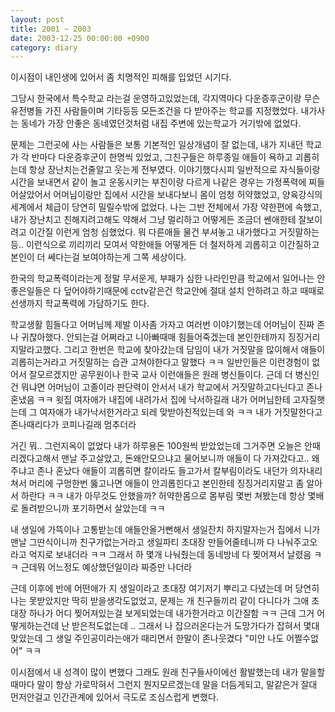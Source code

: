 ```yaml
---
layout: post
title: 2001 ~ 2003
date: 2003-12-25 00:00:00 +0900
category: diary
---
```


이시점이 내인생에 있어서 좀 치명적인 피해를 입었던 시기다. 

그당시 한국에서 특수학교 라는걸 운영하고있었는데, 각지역마다 다운증후군이랑 무슨 유전병들 가진 사람들이며 기타등등 모든조건을 다 받아주는 학교를 지정했었다. 내가사는 동네가 가장 안좋은 동네였던것처럼 내집 주변에 있는학교가 거기밖에 없었다.

문제는 그런곳에 사는 사람들은 보통 기본적인 일상개념이 잘 없는데, 내가 지내던 학교가 각 반마다 다운증후군이 한명씩 있었고, 그친구들은 하루종일 애들이 욕하고 괴롭히는데 항상 장난치는건줄알고 웃는게 전부였다. 이야기했다시피 일반적으로 자식들이랑 시간을 보내면서 같이 놀고 운동시키는 부친이랑 다르게 나같은 경우는 가정폭력에 찌들어살았어서 어머님이랑만 집에서 시간을 보내다보니 몸이 엄청 허약했었고, 양육강식의 세계에서 체급이 당연히 밀릴수밖에 없었다.
나는 그반 전체에서 가장 약한편에 속했고, 내가 장난치고 친해지려고해도 약해서 그냥 멀리하고
어떻게든 조금더 쎈애한테 잘보이려고 이간질 이런게 엄청 심했었다. 뭐 다른애들 물건 부셔놓고 내가했다고 거짓말하는등.. 이런식으로 끼리끼리 모여서 약한애들 어떻게든 더 철저하게 괴롭히고 이간질하고 본인이 더 쎄다는걸 보여야하는게 그쪽 세상이다.

한국의 학교폭력이라는게 정말 무서운게, 부패가 심한 나라인만큼 학교에서 일어나는 안좋은일들은 다 덮어야하기때문에 cctv같은건 학교안에 절대 설치 안하려고 하고 때때로 선생까지 학교폭력에 가담하기도 한다. 

학교생활 힘들다고 어머님께 제발 이사좀 가자고 여러번 이야기했는데 어머님이 진짜 존나 귀찮아했다. 안되는걸 어쩌라고 니아빠때매 힘들어죽겠는데 본인한테까지 징징거리지말라고했다. 그리고 한번은 학교에 찾아갔는데 담임이 내가 거짓말을 많이해서 애들이 괴롭히는거라고 거짓말하는 습관 고쳐야한다고 말했다 ㅋㅋ 일반인들은 이런경험이 없어서 잘모르겠지만 공무원이나 한국 교사 이런애들은 원래 병신들이다. 근데 더 병신인건 뭐냐면 어머님이 고졸이라 판단력이 안서서 내가 학교에서 거짓말하고다닌다고 존나혼냈음 ㅋㅋ 윗집 여자애가 내집에 내려가서 집에 낙서하길래 내가 어머님한테 고자질햇는데 그 여자애가 내가낙서한거라고 되레 맞받아친적있는데 와 ㅋㅋ 내가 거짓말한다고 존나때리다가 코피나길래 멈추더라

거긴 뭐.. 그런지옥이 없었다 내가 하루용돈 100원씩 받았었는데 그거주면 오늘은 안때리겠다고해서 맨날 주고살았고, 돈왜안모으냐고 물어보니까 애들이 다 가져갔다고.. 왜주냐고 존나 혼났다 애들이 괴롭히면 칼이라도 들고가서 칼부림이라도 내던가 의자내리쳐서 머리에 구멍한번 뚫고나면 애들이 안괴롭힌다고 본인한테 징징거리지말고 좀 알아서 하란다 ㅋㅋ 
내가 아무것도 안했을까? 허약한몸으로 몸부림 몇번 쳐봤는데 항상 몇배로 돌려받으니까 포기하면서 살았는데 ㅋㅋ

내 생일에 가뜩이나 고통받는데 애들안올거뻔해서 생일잔치 하지말자는거 집에서 니가맨날 그딴식이니까 친구가없는거라고 생일파티 초대장 만들어줄테니까 다 나눠주고오라고 억지로 보내더라 ㅋㅋ 그래서 하 몇개 나눠줬는데 동네방네 다 찢어져서 날렸음 ㅋㅋ 근데뭐 어느정도 예상했던일이라 짜증만 나더라

근데 이후에 반에 어떤애가 지 생일이라고 초대장 여기저기 뿌리고 다녔는데 머 당연히 나는 못받았지만 딱히 받을생각도없었고, 문제는 개 친구들끼리 같이 다니다가 그애 초대장 하나가 어디 찢어져있는걸 보게되었는데 내가한거라고 이간질함 ㅋㅋ 근데 그거 어떻게하는건데 난 받은적도없는데 .. 그래서 나 잡으러온다는거 도망가다가 잡혀서 몇대 맞았는데 그 생일 주인공이라는애가 때리면서 한말이 존나웃겼다 "미안 나도 어쩔수없어" ㅋㅋ

이시점에서 내 성격이 많이 변했다 그래도 원래 친구들사이에선 활발했는데 내가 말을할때마다 말이 항상 가로막혀서 그런지 뭔지모르겠는데 말을 더듬게되고, 말같은거 잘대 먼저안걸고 인간관계에 있어서 극도로 조심스럽게 변했다.


